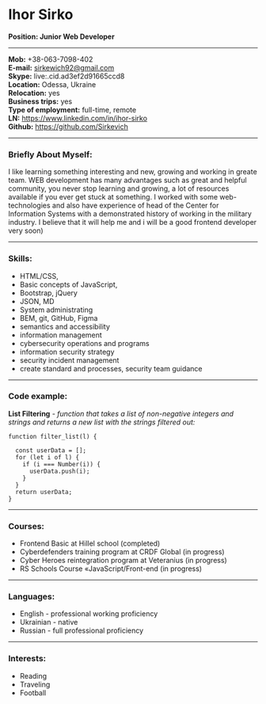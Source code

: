 # Ihor Sirko

**Position: Junior Web Developer**   
****** 

**Mob:** +38-063-7098-402  
**E-mail:** sirkewich92@gmail.com  
**Skype:** live:.cid.ad3ef2d91665ccd8  
**Location:** Odessa, Ukraine  
**Relocation:** yes  
**Business trips:** yes  
**Type of employment:** full-time, remote  
**LN:** <https://www.linkedin.com/in/ihor-sirko>  
**Github:** <https://github.com/Sirkevich>  

******
### Briefly About Myself:

I like learning something interesting and new, growing and working in greate team. WEB development has many advantages such as great and helpful community, you never stop learning and growing, a lot of resources available if you ever get stuck at something. I worked with some web-technologies and also have experience of head of the Center for Information Systems with a demonstrated history of working in the military industry. I believe that it will help me and i will be a good frontend developer very soon) 

******
### Skills:                               
* HTML/CSS,
* Basic concepts of JavaScript,
* Bootstrap, jQuery
* JSON, MD
* System administrating
* BEM, git, GitHub, Figma
* semantics and accessibility
* information management
* cybersecurity operations and programs
* information security strategy
* security incident management
* create standard and processes, security team guidance

******
### Code example:
**List Filtering** -  *function that takes a list of non-negative integers and strings and returns a new list with the strings filtered out:*

```
function filter_list(l) {
  
  const userData = []; 
  for (let i of l) {
    if (i === Number(i)) {
      userData.push(i);
    }
  }
  return userData;
}
```
******
### Courses:
* Frontend Basic at Hillel school (completed)
* Cyberdefenders training program at CRDF Global (in progress)
* Cyber Heroes reintegration program at Veteranius (in progress)
* RS Schools Course «JavaScript/Front-end (in progress)

******
### Languages:
* English - professional working proficiency
* Ukrainian - native 
* Russian - full professional proficiency

******
### Interests:
* Reading
* Traveling 
* Football